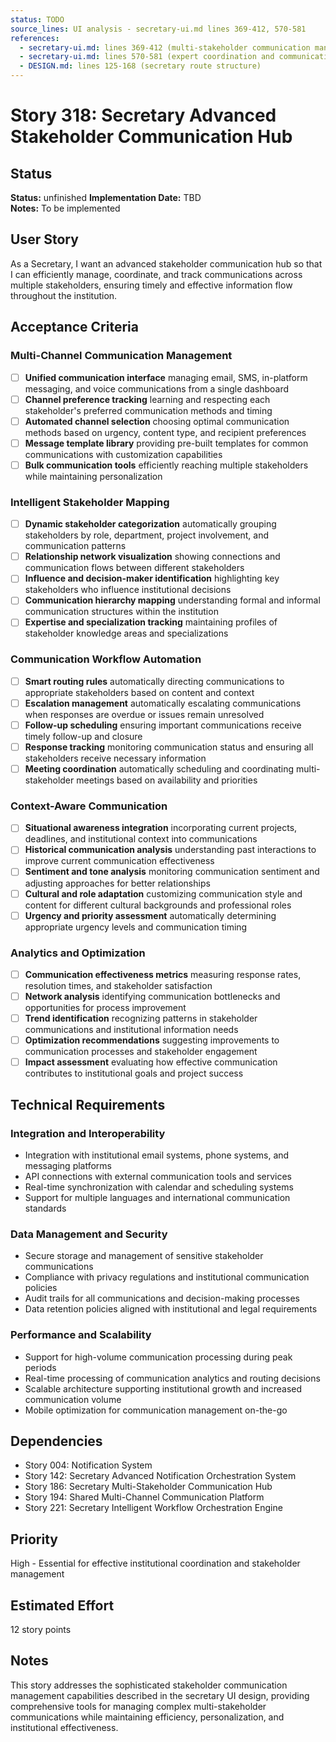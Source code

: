 ```yaml
---
status: TODO
source_lines: UI analysis - secretary-ui.md lines 369-412, 570-581
references:
  - secretary-ui.md: lines 369-412 (multi-stakeholder communication management)
  - secretary-ui.md: lines 570-581 (expert coordination and communication)
  - DESIGN.md: lines 125-168 (secretary route structure)
---
```

# Story 318: Secretary Advanced Stakeholder Communication Hub

## Status
**Status:** unfinished
**Implementation Date:** TBD  
**Notes:** To be implemented

## User Story
As a Secretary, I want an advanced stakeholder communication hub so that I can efficiently manage, coordinate, and track communications across multiple stakeholders, ensuring timely and effective information flow throughout the institution.

## Acceptance Criteria

### Multi-Channel Communication Management
- [ ] **Unified communication interface** managing email, SMS, in-platform messaging, and voice communications from a single dashboard
- [ ] **Channel preference tracking** learning and respecting each stakeholder's preferred communication methods and timing
- [ ] **Automated channel selection** choosing optimal communication methods based on urgency, content type, and recipient preferences
- [ ] **Message template library** providing pre-built templates for common communications with customization capabilities
- [ ] **Bulk communication tools** efficiently reaching multiple stakeholders while maintaining personalization

### Intelligent Stakeholder Mapping
- [ ] **Dynamic stakeholder categorization** automatically grouping stakeholders by role, department, project involvement, and communication patterns
- [ ] **Relationship network visualization** showing connections and communication flows between different stakeholders
- [ ] **Influence and decision-maker identification** highlighting key stakeholders who influence institutional decisions
- [ ] **Communication hierarchy mapping** understanding formal and informal communication structures within the institution
- [ ] **Expertise and specialization tracking** maintaining profiles of stakeholder knowledge areas and specializations

### Communication Workflow Automation
- [ ] **Smart routing rules** automatically directing communications to appropriate stakeholders based on content and context
- [ ] **Escalation management** automatically escalating communications when responses are overdue or issues remain unresolved
- [ ] **Follow-up scheduling** ensuring important communications receive timely follow-up and closure
- [ ] **Response tracking** monitoring communication status and ensuring all stakeholders receive necessary information
- [ ] **Meeting coordination** automatically scheduling and coordinating multi-stakeholder meetings based on availability and priorities

### Context-Aware Communication
- [ ] **Situational awareness integration** incorporating current projects, deadlines, and institutional context into communications
- [ ] **Historical communication analysis** understanding past interactions to improve current communication effectiveness
- [ ] **Sentiment and tone analysis** monitoring communication sentiment and adjusting approaches for better relationships
- [ ] **Cultural and role adaptation** customizing communication style and content for different cultural backgrounds and professional roles
- [ ] **Urgency and priority assessment** automatically determining appropriate urgency levels and communication timing

### Analytics and Optimization
- [ ] **Communication effectiveness metrics** measuring response rates, resolution times, and stakeholder satisfaction
- [ ] **Network analysis** identifying communication bottlenecks and opportunities for process improvement
- [ ] **Trend identification** recognizing patterns in stakeholder communications and institutional information needs
- [ ] **Optimization recommendations** suggesting improvements to communication processes and stakeholder engagement
- [ ] **Impact assessment** evaluating how effective communication contributes to institutional goals and project success

## Technical Requirements

### Integration and Interoperability
- Integration with institutional email systems, phone systems, and messaging platforms
- API connections with external communication tools and services
- Real-time synchronization with calendar and scheduling systems
- Support for multiple languages and international communication standards

### Data Management and Security
- Secure storage and management of sensitive stakeholder communications
- Compliance with privacy regulations and institutional communication policies
- Audit trails for all communications and decision-making processes
- Data retention policies aligned with institutional and legal requirements

### Performance and Scalability
- Support for high-volume communication processing during peak periods
- Real-time processing of communication analytics and routing decisions
- Scalable architecture supporting institutional growth and increased communication volume
- Mobile optimization for communication management on-the-go

## Dependencies
- Story 004: Notification System
- Story 142: Secretary Advanced Notification Orchestration System
- Story 186: Secretary Multi-Stakeholder Communication Hub
- Story 194: Shared Multi-Channel Communication Platform
- Story 221: Secretary Intelligent Workflow Orchestration Engine

## Priority
High - Essential for effective institutional coordination and stakeholder management

## Estimated Effort
12 story points

## Notes
This story addresses the sophisticated stakeholder communication management capabilities described in the secretary UI design, providing comprehensive tools for managing complex multi-stakeholder communications while maintaining efficiency, personalization, and institutional effectiveness.
